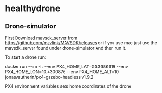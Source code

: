 # healthydrone


## Drone-simulator
First 
Download mavsdk_server from https://github.com/mavlink/MAVSDK/releases or if you use mac just use the mavsdk_server found under drone-simulator
And then run it.

To start a drone run:

docker run --rm -it --env PX4_HOME_LAT=55.3686619
 --env PX4_HOME_LON=10.4300876
 --env PX4_HOME_ALT=10 jonasvautherin/px4-gazebo-headless:v1.9.2

PX4 environment variables sets home coordinates of the drone
